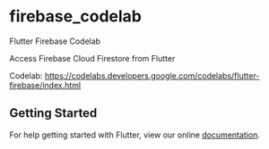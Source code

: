 # firebase_codelab

Flutter Firebase Codelab

Access Firebase Cloud Firestore from Flutter

Codelab: https://codelabs.developers.google.com/codelabs/flutter-firebase/index.html

## Getting Started

For help getting started with Flutter, view our online
[documentation](https://flutter.io/).
